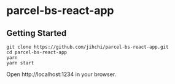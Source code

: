 # parcel-bs-react-app

## Getting Started

```
git clone https://github.com/jihchi/parcel-bs-react-app.git
cd parcel-bs-react-app
yarn
yarn start
```

Open http://localhost:1234 in your browser.
